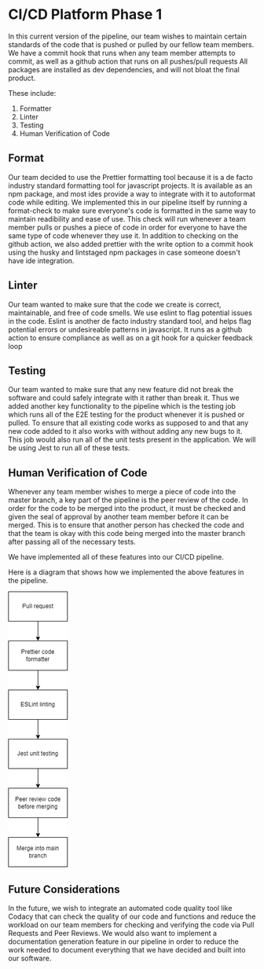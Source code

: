 # CI/CD Platform Phase 1

In this current version of the pipeline, our team wishes to maintain certain standards of the code that is pushed or pulled by our fellow team members.
We have a commit hook that runs when any team member attempts to commit, as well as a github action that runs on all pushes/pull requests
All packages are installed as dev dependencies, and will not bloat the final product.

These include:

1. Formatter
2. Linter
3. Testing
4. Human Verification of Code


 ## Format

 Our team decided to use the Prettier formatting tool because it is a de facto industry standard formatting tool for javascript projects. It is available as an npm package, and most ides provide a way to integrate with it to autoformat code while editing. 
 We implemented this in our pipeline itself by running a format-check to make sure everyone's code is formatted in the same way to maintain readibility and ease of use. This check will run whenever a team member pulls or pushes a piece of code in order for everyone to have the same type of code whenever they use it.
 In addition to checking on the github action, we also added prettier with the write option to a commit hook using the husky and lintstaged npm packages in case someone doesn't have ide integration.

 ## Linter

 Our team wanted to make sure that the code we create is correct, maintainable, and free of code smells. We use eslint to flag potential issues in the code. Eslint is another de facto industry standard tool, and helps flag potential errors or undesireable patterns in javascript. It runs as a github action to ensure compliance as well as on a git hook for a quicker feedback loop

 ## Testing

 Our team wanted to make sure that any new feature did not break the software and could safely integrate with it rather than break it. Thus we added another key functionality to the pipeline
 which is the testing job which runs all of the E2E testing for the product whenever it is pushed or pulled. To ensure that all existing code works as supposed to and that any new code added to it also works with
 without adding any new bugs to it. This job would also run all of the unit tests present in the application. We will be using Jest to run all of these tests.

 ## Human Verification of Code

 Whenever any team member wishes to merge a piece of code into the master branch, a key part of the pipeline is the peer review of the code. In order for the code to be merged into the product, it must be checked and given 
 the seal of approval by another team member before it can be merged. This is to ensure that another person has checked the code and that the team is okay with this code being merged into the master branch after passing 
 all of the necessary tests. 

 We have implemented all of these features into our CI/CD pipeline. 

 Here is a diagram that shows how we implemented the above features in the pipeline. 

 ![Phase 1 pipeline Diagram](./phase1.png)

 ## Future Considerations 

 In the future, we wish to integrate an automated code quality tool like Codacy that can check the quality of our code and functions and reduce the workload on our team members for checking and verifying the code via Pull Requests and Peer Reviews. 
 We would also want to implement a documentation generation feature in our pipeline in order to reduce the work needed to document everything that we have decided and built into our software.
 
